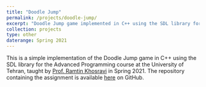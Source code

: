 ```yaml
---
title: "Doodle Jump"
permalink: /projects/doodle-jump/
excerpt: "Doodle Jump game implemented in C++ using the SDL library for the Advanced Programming course"
collection: projects
type: other
daterange: Spring 2021
---
```


This is a simple implementation of the Doodle Jump game in C++ using the SDL library for the Advanced Programming course at the University of Tehran, taught by [Prof. Ramtin Khosravi](https://scholar.google.com/citations?user=b9ib0IYAAAAJ&hl=en) in Spring 2021. The repository containing the assignment is available [here](https://github.com/PashaBarahimi/DoodleJump) on GitHub.
